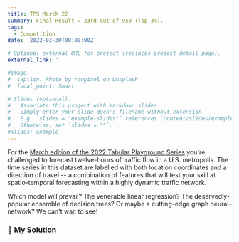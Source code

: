 ```yaml
---
title: TPS March 22
summary: Final Result = 23rd out of 958 (Top 3%).  
tags:
  - Competition  
date: '2022-03-30T00:00:00Z'

# Optional external URL for project (replaces project detail page).
external_link: ''

#image:
#  caption: Photo by rawpixel on Unsplash
#  focal_point: Smart

# Slides (optional).
#   Associate this project with Markdown slides.
#   Simply enter your slide deck's filename without extension.
#   E.g. `slides = "example-slides"` references `content/slides/example-slides.md`.
#   Otherwise, set `slides = ""`.
#slides: example
---
```


For the [March edition of the 2022 Tabular Playground Series](https://www.kaggle.com/competitions/tabular-playground-series-mar-2022/overview) you're challenged to forecast twelve-hours of traffic flow in a U.S. metropolis. The time series in this dataset are labelled with both location coordinates and a direction of travel -- a combination of features that will test your skill at spatio-temporal forecasting within a highly dynamic traffic network.

Which model will prevail? The venerable linear regression? The  deservedly-popular ensemble of decision trees? Or maybe a cutting-edge  graph neural-network? We can't wait to see!

### 📌 [My Solution](https://www.kaggle.com/code/javigallego/tps-mar22-top-6-solution-eda-fe-blending)

